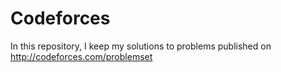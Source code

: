 # Codeforces

In this repository, I keep my solutions to problems published on http://codeforces.com/problemset 
